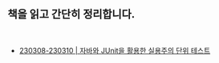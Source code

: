 ## 책을 읽고 간단히 정리합니다. 

<br>

- [230308-230310 | 자바와 JUnit을 활용한 실용주의 단위 테스트](https://github.com/tilsong/Reading/tree/main/UnitTest)
